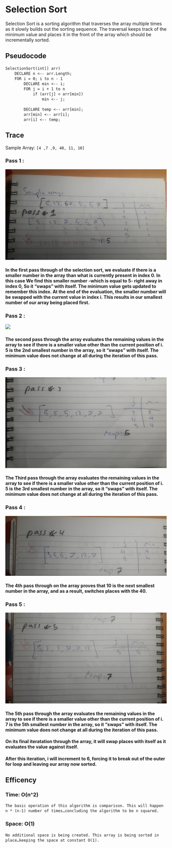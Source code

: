 # Selection Sort

Selection Sort is a sorting algorithm that traverses the array multiple times as it slowly builds out the sorting sequence. The traversal keeps track of the minimum value and places it in the front of the array which should be incrementally sorted.

## Pseudocode

```
SelectionSort(int[] arr)
    DECLARE n <-- arr.Length;
    FOR i = 0; i to n - 1  
        DECLARE min <-- i;
        FOR j = i + 1 to n
            if (arr[j] < arr[min])
                min <-- j;

        DECLARE temp <-- arr[min];
        arr[min] <-- arr[i];
        arr[i] <-- temp;
```

## Trace

Sample Array: `[4 ,7 ,9, 40, 11, 10]`

### Pass 1 :

<img src="/assets/insertion_sort/insertion_sort_1.jpg">

#### In the first pass through of the selection sort, we evaluate if there is a smaller number in the array than what is currently present in index 0. In this case We find this smaller number -which is equal to 5- right away in index 0, So it “swaps” with itself. The minimum value gets updated to remember this index. At the end of the evaluation, the smaller number will be swapped with the current value in index i. This results in our smallest number of our array being placed first.

### Pass 2 :

<img src="/assets/insertion_sort/insertion_sort_5_2.jpg">

#### The second pass through the array evaluates the remaining values in the array to see if there is a smaller value other than the current position of i. 5 is the 2nd smallest number in the array, so it “swaps” with itself. The minimum value does not change at all during the iteration of this pass.

### Pass 3 :

<img src="/assets/insertion_sort/insertion_sort_3.jpg">

#### The Third pass through the array evaluates the remaining values in the array to see if there is a smaller value other than the current position of i. 5 is the 3rd smallest number in the array, so it “swaps” with itself. The minimum value does not change at all during the iteration of this pass.

### Pass 4 :

<img src="/assets/insertion_sort/insertion_sort_4.jpg">

#### The 4th pass through on the array proves that 10 is the next smallest number in the array, and as a result, switches places with the 40.

### Pass 5 :

<img src="/assets/insertion_sort/insertion_sort_5.jpg">

#### The 5th pass through the array evaluates the remaining values in the array to see if there is a smaller value other than the current position of i. 7 is the 5th smallest number in the array, so it “swaps” with itself. The minimum value does not change at all during the iteration of this pass.


#### On its final iteratation through the array, it will swap places with itself as it evaluates the value against itself.

#### After this iteration, i will increment to 6, forcing it to break out of the outer for loop and leaving our array now sorted.


## Efficency

### Time: O(n^2)
    The basic operation of this algorithm is comparison. This will happen n * (n-1) number of times…concluding the algorithm to be n squared.
### Space: O(1)
    No additional space is being created. This array is being sorted in place…keeping the space at constant O(1).